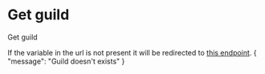# Get guild

<highlight>Get guild</highlight>

<note title="Url variable">
	If the variable in the url is not present it will be redirected to <a href="getGuilds.md">this endpoint</a>.
</note>

<api-endpoint openapi-path="./../../data.yaml" endpoint="/guilds/{$slug}" method="GET">
	<response type="200">
		<sample src="guilds/getGuildSingle.json"/>
	</response>
	<response type="404">
		<sample lang="JSON">
			{
				"message": "Guild doesn't exists"
			}
		</sample>
	</response>
</api-endpoint>
